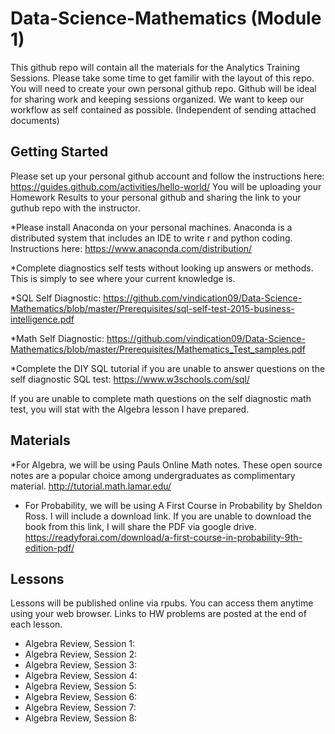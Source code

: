 # Data-Science-Mathematics (Module 1)

This github repo will contain all the materials for the Analytics Training Sessions. Please take some time to get familir with the layout of this repo. You will need to create your own personal github repo. Github will be ideal for sharing work and keeping sessions organized. We want to keep our workflow as self contained as possible. (Independent of sending attached documents) 


## Getting Started 
Please set up your personal github account and follow the instructions here: https://guides.github.com/activities/hello-world/
You will be uploading your Homework Results to your personal github and sharing the link to your guthub repo with the instructor. 

*Please install Anaconda on your personal machines. Anaconda is a distributed system that includes an IDE to write r and python coding. Instructions here: https://www.anaconda.com/distribution/

*Complete diagnostics self tests without looking up answers or methods. This is simply to see where your current knowledge is. 

*SQL Self Diagnostic: https://github.com/vindication09/Data-Science-Mathematics/blob/master/Prerequisites/sql-self-test-2015-business-intelligence.pdf

*Math Self Diagnostic: https://github.com/vindication09/Data-Science-Mathematics/blob/master/Prerequisites/Mathematics_Test_samples.pdf

*Complete the DIY SQL tutorial if you are unable to answer questions on the self diagnostic SQL test: https://www.w3schools.com/sql/

If you are unable to complete math questions on the self diagnostic math test, you will stat with the Algebra lesson I have prepared. 

## Materials

*For Algebra, we will be using Pauls Online Math notes. These open source notes are a popular choice among undergraduates as complimentary material. http://tutorial.math.lamar.edu/

* For Probability, we will be using A First Course in Probability by Sheldon Ross. I will include a download link. If you are unable to download the book from this link, I will share the PDF via google drive. https://readyforai.com/download/a-first-course-in-probability-9th-edition-pdf/

## Lessons 
Lessons will be published online via rpubs. You can access them anytime using your web browser. Links to HW problems are posted at the end of each lesson. 

* Algebra Review, Session 1:
* Algebra Review, Session 2:
* Algebra Review, Session 3:
* Algebra Review, Session 4:
* Algebra Review, Session 5:
* Algebra Review, Session 6:
* Algebra Review, Session 7:
* Algebra Review, Session 8: 
